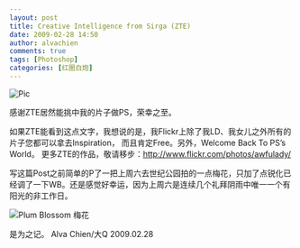 ```yaml
---
layout: post
title: Creative Intelligence from Sirga (ZTE)
date: 2009-02-28 14:50
author: alvachien
comments: true
tags: [Photoshop]
categories: [红圈白炮]
---
```


![Pic](http://farm4.static.flickr.com/3615/3315764424_5e2051817c_o.jpg)

感谢ZTE居然能挑中我的片子做PS，荣幸之至。


如果ZTE能看到这点文字，我想说的是，我Flickr上除了我LD、我女儿之外所有的片子您都可以拿去Inspiration， 而且肯定Free。另外，Welcome Back To PS’s World。
更多ZTE的作品，敬请移步：<a href="http://www.flickr.com/photos/awfulady/">http://www.flickr.com/photos/awfulady/</a>

写这篇Post之前简单的P了一把上周六去世纪公园拍的一点梅花，只加了点锐化已经调了一下WB。还是感觉好幸运，因为上周六是连续几个礼拜阴雨中唯一一个有阳光的非工作日。

![Plum Blossom 梅花](http://farm4.static.flickr.com/3645/3315676431_718ae05087_b.jpg)


是为之记。
Alva Chien/大Q
2009.02.28
